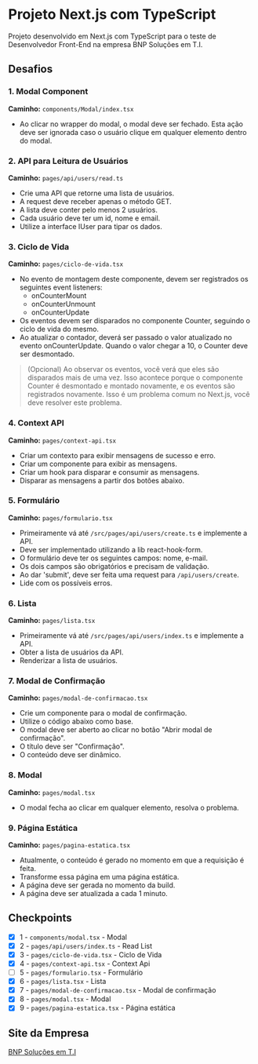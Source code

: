 # Projeto Next.js com TypeScript

Projeto desenvolvido em Next.js com TypeScript para o teste de Desenvolvedor Front-End na empresa BNP Soluções em T.I.

## Desafios

### 1. Modal Component

**Caminho:** `components/Modal/index.tsx`

- Ao clicar no wrapper do modal, o modal deve ser fechado. Esta ação deve ser ignorada caso o usuário clique em qualquer elemento dentro do modal.

### 2. API para Leitura de Usuários

**Caminho:** `pages/api/users/read.ts`

- Crie uma API que retorne uma lista de usuários.
- A request deve receber apenas o método GET.
- A lista deve conter pelo menos 2 usuários.
- Cada usuário deve ter um id, nome e email.
- Utilize a interface IUser para tipar os dados.


### 3. Ciclo de Vida

**Caminho:** `pages/ciclo-de-vida.tsx`

- No evento de montagem deste componente, devem ser registrados os seguintes event listeners:
  - onCounterMount
  - onCounterUnmount
  - onCounterUpdate
- Os eventos devem ser disparados no componente Counter, seguindo o ciclo de vida do mesmo.
- Ao atualizar o contador, deverá ser passado o valor atualizado no evento onCounterUpdate. Quando o valor chegar a 10, o Counter deve ser desmontado.

> (Opcional) Ao observar os eventos, você verá que eles são disparados mais de uma vez. Isso acontece porque o componente Counter é desmontado e montado novamente, e os eventos são registrados novamente. Isso é um problema comum no Next.js, você deve resolver este problema.

### 4. Context API

**Caminho:** `pages/context-api.tsx`

- Criar um contexto para exibir mensagens de sucesso e erro.
- Criar um componente para exibir as mensagens.
- Criar um hook para disparar e consumir as mensagens.
- Disparar as mensagens a partir dos botões abaixo.

### 5. Formulário

**Caminho:** `pages/formulario.tsx`

- Primeiramente vá até `/src/pages/api/users/create.ts` e implemente a API.
- Deve ser implementado utilizando a lib react-hook-form.
- O formulário deve ter os seguintes campos: nome, e-mail.
- Os dois campos são obrigatórios e precisam de validação.
- Ao dar 'submit', deve ser feita uma request para `/api/users/create`.
- Lide com os possíveis erros.



### 6. Lista

**Caminho:** `pages/lista.tsx`

- Primeiramente vá até `/src/pages/api/users/index.ts` e implemente a API.
- Obter a lista de usuários da API.
- Renderizar a lista de usuários.



### 7. Modal de Confirmação

**Caminho:** `pages/modal-de-confirmacao.tsx`

- Crie um componente para o modal de confirmação.
- Utilize o código abaixo como base.
- O modal deve ser aberto ao clicar no botão "Abrir modal de confirmação".
- O título deve ser "Confirmação".
- O conteúdo deve ser dinâmico.

### 8. Modal

**Caminho:** `pages/modal.tsx`

- O modal fecha ao clicar em qualquer elemento, resolva o problema.

### 9. Página Estática

**Caminho:** `pages/pagina-estatica.tsx`

- Atualmente, o conteúdo é gerado no momento em que a requisição é feita.
- Transforme essa página em uma página estática.
- A página deve ser gerada no momento da build.
- A página deve ser atualizada a cada 1 minuto.

## Checkpoints

- [x] 1 - `components/modal.tsx` - Modal
- [x] 2 - `pages/api/users/index.ts` - Read List
- [x] 3 - `pages/ciclo-de-vida.tsx` - Ciclo de Vida
- [x] 4 - `pages/context-api.tsx` - Context Api
- [ ] 5 - `pages/formulario.tsx` - Formulário
- [x] 6 - `pages/lista.tsx` - Lista
- [x] 7 - `pages/modal-de-confirmacao.tsx` - Modal de confirmação
- [x] 8 - `pages/modal.tsx` - Modal
- [x] 9 - `pages/pagina-estatica.tsx` - Página estática

## Site da Empresa

[BNP Soluções em T.I](https://bnpsolucoes.com.br/)
